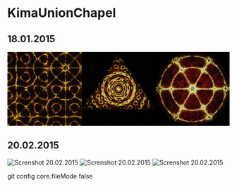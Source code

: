 KimaUnionChapel
===============

18.01.2015
----------
![Screnshot 18.01.2015](https://github.com/mrzl/KimaUnionChapel/blob/master/screenshots/main_january.png)

20.02.2015
----------
![Screnshot 20.02.2015](https://github.com/mrzl/KimaUnionChapel/blob/master/screenshots/mare.png)
![Screnshot 20.02.2015](https://github.com/mrzl/KimaUnionChapel/blob/master/screenshots/axis_mundi.png)
![Screnshot 20.02.2015](https://github.com/mrzl/KimaUnionChapel/blob/master/screenshots/aurora.png)

git config core.fileMode false

